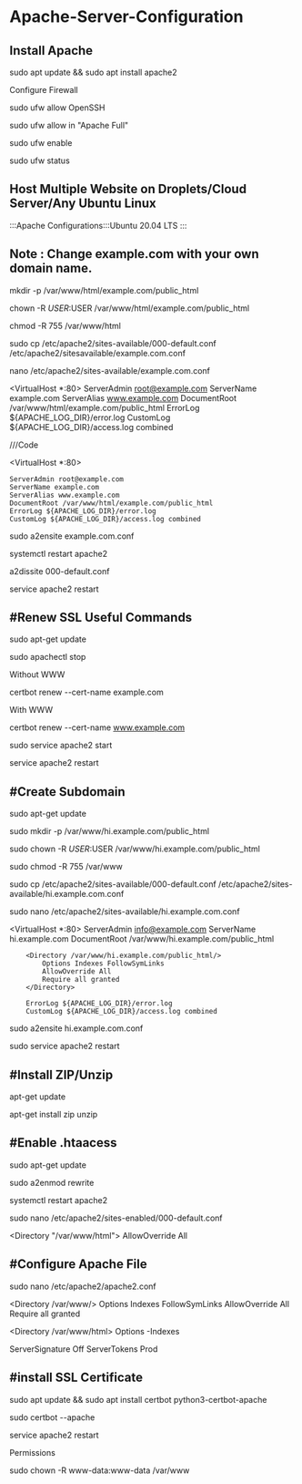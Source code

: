 # Apache-Server-Configuration
Install Apache
---------------------------------------------------------
sudo apt update && sudo apt install apache2

Configure Firewall

sudo ufw allow OpenSSH


sudo ufw allow in "Apache Full"


sudo ufw enable


sudo ufw status


Host Multiple Website on Droplets/Cloud Server/Any Ubuntu Linux
---------------------------------------------------------
:::Apache Configurations:::Ubuntu 20.04 LTS :::

Note : Change example.com with your own domain name.
------------------------------------------------------------------
mkdir -p /var/www/html/example.com/public_html

chown -R $USER:$USER /var/www/html/example.com/public_html

chmod -R 755 /var/www/html

sudo cp /etc/apache2/sites-available/000-default.conf /etc/apache2/sitesavailable/example.com.conf

nano /etc/apache2/sites-available/example.com.conf


<VirtualHost *:80>
ServerAdmin root@example.com
ServerName example.com
ServerAlias www.example.com
DocumentRoot /var/www/html/example.com/public_html
ErrorLog ${APACHE_LOG_DIR}/error.log
CustomLog ${APACHE_LOG_DIR}/access.log combined
</VirtualHost>

///Code

<VirtualHost *:80>
	
    ServerAdmin root@example.com
    ServerName example.com
    ServerAlias www.example.com
    DocumentRoot /var/www/html/example.com/public_html
    ErrorLog ${APACHE_LOG_DIR}/error.log
    CustomLog ${APACHE_LOG_DIR}/access.log combined

</VirtualHost>

sudo a2ensite example.com.conf

systemctl restart apache2

a2dissite 000-default.conf

service apache2 restart

 

#Renew SSL Useful Commands
---------------------------------------------------------
sudo apt-get update


sudo apachectl stop

Without WWW

certbot renew --cert-name example.com 

With WWW

certbot renew --cert-name www.example.com 


sudo service apache2 start


service apache2 restart



#Create Subdomain
---------------------------------------------------------
sudo apt-get update

sudo mkdir -p /var/www/hi.example.com/public_html

sudo chown -R $USER:$USER /var/www/hi.example.com/public_html

sudo chmod -R 755 /var/www


sudo cp /etc/apache2/sites-available/000-default.conf /etc/apache2/sites-available/hi.example.com.conf


sudo nano /etc/apache2/sites-available/hi.example.com.conf


<VirtualHost *:80>
        ServerAdmin info@example.com
        ServerName hi.example.com
        DocumentRoot /var/www/hi.example.com/public_html

        <Directory /var/www/hi.example.com/public_html/>
            Options Indexes FollowSymLinks
            AllowOverride All
            Require all granted
        </Directory>

        ErrorLog ${APACHE_LOG_DIR}/error.log
        CustomLog ${APACHE_LOG_DIR}/access.log combined

</VirtualHost>


sudo a2ensite hi.example.com.conf


sudo service apache2 restart



#Install ZIP/Unzip
---------------------------------------------------------
apt-get update


apt-get install zip unzip

#Enable .htaacess
---------------------------------------------------------
sudo apt-get update


sudo a2enmod rewrite


systemctl restart apache2


sudo nano /etc/apache2/sites-enabled/000-default.conf


<Directory "/var/www/html">
  AllowOverride All
</Directory>

#Configure Apache File
---------------------------------------------------------
sudo nano /etc/apache2/apache2.conf


<Directory /var/www/>
    Options Indexes FollowSymLinks
    AllowOverride All
    Require all granted
 </Directory>


 <Directory /var/www/html>
    Options -Indexes
 </Directory>


 ServerSignature Off
 ServerTokens Prod

#install SSL Certificate
---------------------------------------------------------
sudo apt update && sudo apt install certbot python3-certbot-apache


sudo certbot --apache


service apache2 restart

Permissions

sudo chown -R www-data:www-data /var/www

